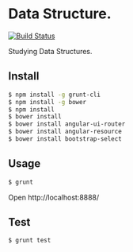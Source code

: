 Data Structure.
==========

[![Build Status](https://travis-ci.org/takecode/SampleTree.svg)](https://travis-ci.org/takecode/SampleTree)

Studying Data Structures.


Install
-------

```sh
$ npm install -g grunt-cli
$ npm install -g bower
$ npm install
$ bower install
$ bower install angular-ui-router
$ bower install angular-resource
$ bower install bootstrap-select
```


Usage
-----

```sh
$ grunt
```

Open http://localhost:8888/


Test
----

```sh
$ grunt test
```
